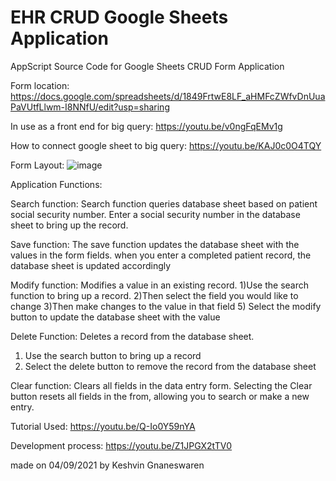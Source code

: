 # EHR CRUD Google Sheets Application
AppScript Source Code for Google Sheets CRUD Form Application

Form location:
https://docs.google.com/spreadsheets/d/1849FrtwE8LF_aHMFcZWfvDnUuaPaVUtfLlwm-I8NNfU/edit?usp=sharing

In use as a front end for big query:
https://youtu.be/v0ngFqEMv1g

How to connect google sheet to big query:
https://youtu.be/KAJ0c0O4TQY



Form Layout:
![image](https://user-images.githubusercontent.com/51284025/132168932-98e1346a-6542-40a4-8dcc-fe9ef29064ec.png)



Application Functions:

Search function:
Search function queries database sheet based on patient social security number.
Enter a social security number in the database sheet to bring up the record.

Save function:
The save function updates the database sheet with the values in the form fields. 
when you enter a completed patient record, the database sheet is updated accordingly

Modify function:
Modifies a value in an existing record.
1)Use the search function to bring up a record.
2)Then select the field you would like to change
3)Then make changes to the value in that field
5) Select the modify button to update the database sheet with the value

Delete Function:
Deletes a record from the database sheet.
1) Use the search button to bring up a record
2) Select the delete button to remove the record from the database sheet

Clear function:
Clears all fields in the data entry form.
Selecting the Clear button resets all fields in the from, allowing you to search or make a new entry.


Tutorial Used:
https://youtu.be/Q-Io0Y59nYA


Development process:
https://youtu.be/Z1JPGX2tTV0

made on 04/09/2021 by Keshvin Gnaneswaren

